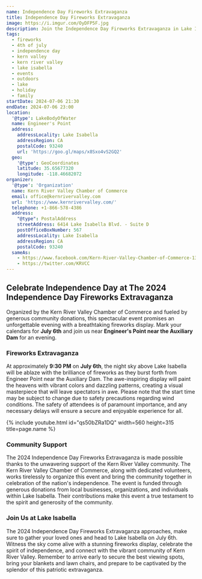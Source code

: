 ```yaml
---
name: Independence Day Fireworks Extravaganza
title: Independence Day Fireworks Extravaganza
image: https://i.imgur.com/OyDFP5F.jpg
description: Join the Independence Day Fireworks Extravaganza in Lake Isabella, CA. Experience a breathtaking fireworks display at Engineer Point near the Auxiliary Dam.
tags:
  - fireworks
  - 4th of july
  - independence day
  - kern valley
  - kern river valley
  - lake isabella
  - events
  - outdoors
  - lake
  - holiday
  - family
startDate: 2024-07-06 21:30
endDate: 2024-07-06 23:00
location:
  '@type': LakeBodyOfWater
  name: Engineer's Point
  address:
    addressLocality: Lake Isabella
    addressRegion: CA
    postalCode: 93240
    url: 'https://goo.gl/maps/x8Sxo4vS2GQ2'
  geo:
    '@type': GeoCoordinates
    latitude: 35.65677320
    longitude: -118.46682072
organizer:
  '@type': 'Organization'
  name: Kern River Valley Chamber of Commerce
  email: office@kernrivervalley.com
  url: 'https://www.kernrivervalley.com/'
  telephone: +1-866-578-4386
  address:
    "@type": PostalAddress
    streetAddress: 6414 Lake Isabella Blvd. - Suite D
    postOfficeBoxNumber: 567
    addressLocality: Lake Isabella
    addressRegion: CA
    postalCode: 93240
  sameAs:
    - https://www.facebook.com/Kern-River-Valley-Chamber-of-Commerce-130937500306948/
    - https://twitter.com/KRVCC
---
```

## Celebrate Independence Day at The 2024 Independence Day Fireworks Extravaganza

Organized by the Kern River Valley Chamber of Commerce and fueled by generous community donations,
this spectacular event promises an unforgettable evening with a breathtaking fireworks display.
Mark your calendars for **July 6th** and join us near **Engineer's Point near the Auxiliary Dam**
for an evening.

### Fireworks Extravaganza

At approximately **9:30 PM** on **July 6th**, the night sky above Lake Isabella will be ablaze with the
brilliance of fireworks as they burst forth from Engineer Point near the Auxiliary Dam. The awe-inspiring
display will paint the heavens with vibrant colors and dazzling patterns, creating a visual masterpiece
that will leave spectators in awe. Please note that the start time may be subject to change due to safety
precautions regarding wind conditions. The safety of attendees is of paramount importance, and any necessary
delays will ensure a secure and enjoyable experience for all.

<div class="center">{% include youtube.html id="qs50bZRa1DQ" width=560 height=315 title=page.name %}</div>

### Community Support

The 2024 Independence Day Fireworks Extravaganza is made possible thanks to the unwavering support of
the Kern River Valley community. The Kern River Valley Chamber of Commerce, along with dedicated volunteers,
works tirelessly to organize this event and bring the community together in celebration of the nation's
independence. The event is funded through generous donations from local businesses, organizations, and
individuals within Lake Isabella. Their contributions make this event a true testament to the spirit
and generosity of the community.

### Join Us at Lake Isabella

The 2024 Independence Day Fireworks Extravaganza approaches, make sure to gather your loved ones and
head to Lake Isabella on July 6th. Witness the sky come alive with a stunning fireworks display, celebrate
the spirit of independence, and connect with the vibrant community of Kern River Valley. Remember to arrive
early to secure the best viewing spots, bring your blankets and lawn chairs, and prepare to be captivated
by the splendor of this patriotic extravaganza.

